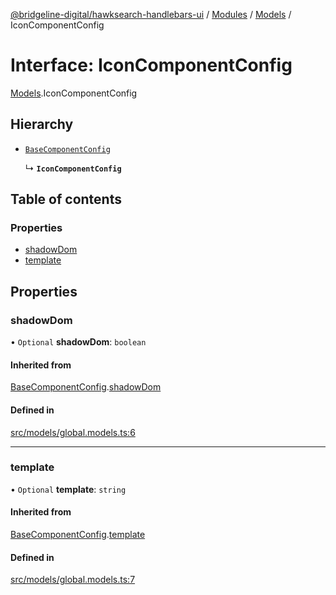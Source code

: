 [@bridgeline-digital/hawksearch-handlebars-ui](../README.md) / [Modules](../modules.md) / [Models](../modules/Models.md) / IconComponentConfig

# Interface: IconComponentConfig

[Models](../modules/Models.md).IconComponentConfig

## Hierarchy

- [`BaseComponentConfig`](Models.BaseComponentConfig.md)

  ↳ **`IconComponentConfig`**

## Table of contents

### Properties

- [shadowDom](Models.IconComponentConfig.md#shadowdom)
- [template](Models.IconComponentConfig.md#template)

## Properties

### shadowDom

• `Optional` **shadowDom**: `boolean`

#### Inherited from

[BaseComponentConfig](Models.BaseComponentConfig.md).[shadowDom](Models.BaseComponentConfig.md#shadowdom)

#### Defined in

[src/models/global.models.ts:6](https://bitbucket.org/bridgelinedigital/frontend-handlebars-ui/src/db3ebfe/src/models/global.models.ts#lines-6)

___

### template

• `Optional` **template**: `string`

#### Inherited from

[BaseComponentConfig](Models.BaseComponentConfig.md).[template](Models.BaseComponentConfig.md#template)

#### Defined in

[src/models/global.models.ts:7](https://bitbucket.org/bridgelinedigital/frontend-handlebars-ui/src/db3ebfe/src/models/global.models.ts#lines-7)
